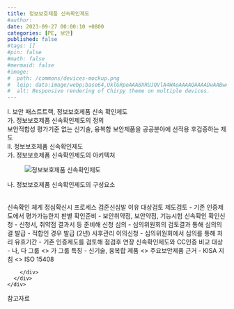```yaml
---
title: 정보보호제품 신속확인제도
#author: 
date: 2023-09-27 00:00:10 +0800
categories: [PE, 보안]
published: false
#tags: []
#pin: false
#math: false
#mermaid: false
#image:
#  path: /commons/devices-mockup.png
#  lqip: data:image/webp;base64,UklGRpoAAABXRUJQVlA4WAoAAAAQAAAADwAABwAAQUxQSDIAAAARL0AmbZurmr57yyIiqE8oiG0bejIYEQTgqiDA9vqnsUSI6H+oAERp2HZ65qP/VIAWAFZQOCBCAAAA8AEAnQEqEAAIAAVAfCWkAALp8sF8rgRgAP7o9FDvMCkMde9PK7euH5M1m6VWoDXf2FkP3BqV0ZYbO6NA/VFIAAAA
#  alt: Responsive rendering of Chirpy theme on multiple devices.
---
```


<div class="post-wrap">
  <div class="para">
    <div class="para-title">
      I. 보안 패스트트랙, 정보보호제품 신속 확인제도
    </div>
    <div class="para-cntnt">
      <div class="para">
        <div class="para-title">
          가. 정보보호제품 신속확인제도의 정의
        </div>
        <div class="para-cntnt">
            보안적합성 평가기준 없는 신기술, 융복합 보안제품을 공공분야에 선적용 후검증하는 제도
        </div>
      </div>
    </div>
  </div>
  
  <div class="para">
    <div class="para-title">
      II. 정보보호제품 신속확인제도
    </div>
    <div class="para-cntnt">
      <div class="para">
        <div class="para-title">
          가. 정보보호제품 신속확인제도의 아키텍처
        </div>
        <div class="para-cntnt">
          <figure class="post-figure">
            <img src="/assets/img/posts/정보보호제품-신속확인제도.png" alt="정보보호제품 신속확인제도">
<!--            <figcaption>Source: Unveiling the Metaverse: Exploring Emerging Trends, Multifaceted Perspectives, and Future Challenges</figcaption>-->
          </figure>
        </div>
      </div>
      <div class="para">
        <div class="para-title">
          나. 정보보호제품 신속확인제도의 구성요소
        </div>
        <div class="para-cntnt">
          <table class="post-table">
          </table>
          신속확인 체계 정심확신시
프로세스 검준신심발 이유
  대상검토
    제도검토 - 기존 인증제도에서 평가가능한지 판별
    확인준비 - 보안취약점, 보안약점, 기능시험
  신속확인
    확인신청 - 신청서, 취약점 결과서 등 준비해 신청
    심의 - 심의위원회의 검토결과 통해 심의의결
    발급 - 적합인 경우 발급 (2년)
  사후관리
    이의신청 - 심의위원회에서 심의를 통해 처리
    유효기간 - 기존 인증제도를 검토해 점검후 연장
신속확인제도와 CC인증 비교
  대상 - 나, 다 그룹 &lt;&gt; 가 그룹
  특징 - 신기술, 융복합 제품 &lt;&gt; 주요보안제품
  근거 - KISA 지침 &lt;&gt; ISO 15408

        </div>
      </div>
    </div>
  </div>

  <div class="refr-wrap">
    <div class="refr-title">
        참고자료
    </div>
    <ol class="refr-list">
    <!--    <li>(나현식, 최대선) <a target="_blank" href="https://scienceon.kisti.re.kr/commons/util/originalView.do?cn=JAKO202225948430499&oCn=JAKO202225948430499&dbt=JAKO&journal=NJOU00291864">메타버스 보안 위협 요소 및 대응 방안 검토</a></li>-->
    <!--    <li>(M. Uddin, S. Manickam, H. Ullah, M. Obaidat and A. Dandoush) <a target="_blank" href="https://ieeexplore.ieee.org/abstract/document/10138386">Unveiling the Metaverse: Exploring Emerging Trends, Multifaceted Perspectives, and Future Challenges</a></li>-->
    </ol>
  </div>
</div>

